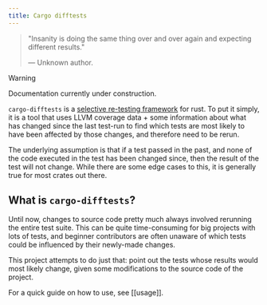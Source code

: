 ```yaml
---
title: Cargo difftests
---
```


> "Insanity is doing the same thing over and over again and expecting different results."
>
> &#8212; Unknown author.


>[!warning]
> Documentation currently under construction.


`cargo-difftests` is a [selective re-testing framework][selective-retesting-wikipedia] for rust.
To put it simply, it is a tool that uses LLVM coverage data +
some information about what has changed since the last test-run
to find which tests are most likely to have been affected by those
changes, and therefore need to be rerun.

The underlying assumption is that if a test passed in the past,
and none of the code executed in the test has been changed since,
then the result of the test will not change. While there are some
edge cases to this, it is generally true for most crates out there.

## What is `cargo-difftests`?

Until now, changes to source code pretty much always involved
rerunning the entire test suite. This can be quite time-consuming
for big projects with lots of tests, and beginner contributors
are often unaware of which tests could be influenced by their
newly-made changes.

This project attempts to do just that: point out the tests
whose results would most likely change, given some modifications
to the source code of the project.

For a quick guide on how to use, see [[usage]].


[selective-retesting-wikipedia]: https://en.wikipedia.org/wiki/Regression_testing#Regression_test_selection